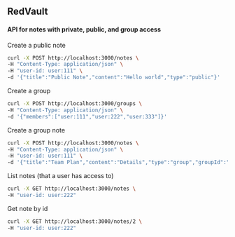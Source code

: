 ## RedVault

#### API for notes with private, public, and group access

Create a public note

```bash
curl -X POST http://localhost:3000/notes \
-H "Content-Type: application/json" \
-H "user-id: user:111" \
-d '{"title":"Public Note","content":"Hello world","type":"public"}'
```


Create a group
```bash
curl -X POST http://localhost:3000/groups \
-H "Content-Type: application/json" \
-d '{"members":["user:111","user:222","user:333"]}'
```

Create a group note
```bash
curl -X POST http://localhost:3000/notes \
-H "Content-Type: application/json" \
-H "user-id: user:111" \
-d '{"title":"Team Plan","content":"Details","type":"group","groupId":"1"}'
```

List notes (that a user has access to)
```bash
curl -X GET http://localhost:3000/notes \
-H "user-id: user:222"
```

Get note by id
```bash
curl -X GET http://localhost:3000/notes/2 \
-H "user-id: user:222"
```